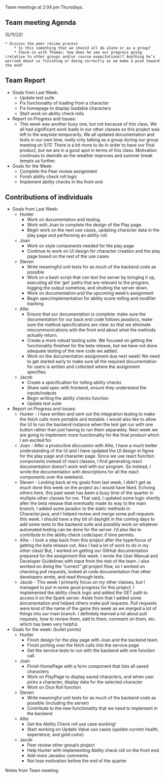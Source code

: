 Team meetings at 2:04 pm Thursdays.


## Team meeting Agenda

(5/11/22)



    * Discuss the peer review process
        * Is this something that we should all do alone or as a group?
        * Check-in with Thomas: how does he see our progress going (relative to other groups and/or course expectations)? Anything he’s worried about us finishing or doing correctly as we make a push toward the end?


## Team Report 



* Goals from Last Week:
    * Update test suite
    * Fix functionality of loading from a character
    * Fix homepage to display loadable characters
    * Start work on ability check rolls
* Report on Progress and Issues: 
    * This week was another busy one, but not because of this class. We all had significant work loads in our other classes so this project was left to the wayside temporarily. We all updated documentation and tests in our own time, really only talking as a group during our group meeting on 5/17. There is a bit more to do in order to have our final product, but we are in a good spot in terms of this class. Motivation continues to dwindle as the weather improves and summer break tempts us further.
* Goals for the Week:
    * Complete the Peer review assignment
    * Finish ability check roll logic
    * Implement ability checks in the front end


## Contributions of individuals



* Goals from Last Week:
    * Hunter
        * Work on documentation and testing.
        * Work with Joan to complete the design of the Play page.
        * Begin work on the next use cases, updating character data in the play page and performing an ability roll.
    * Joan
        * Work on style components needed for the play page
        * Continue to work on UI design for character creation and the play page based on the rest of the use cases
    * Steven
        * Write meaningful unit tests for as much of the backend code as possible
        * Work on a bash script that can test the server by bringing it up, executing all the ‘get’ paths that are relevant to the program, logging the output somehow, and shutting the server down.
        * Work on documentation and the upcoming week’s assignment
        * Begin spec/implementation for ability score rolling and modifier tracking
    * Allie
        * Ensure that our documentation is complete: make sure the documentation for our back end code follows javadocs,  make sure the method specifications are clear so that we eliminate miscommunications with the front end about what the methods actually return.
        * Create a more robust testing suite. We focused on getting the functionality finished for the beta release, but we have not done adequate testing of the new code we added.
        * Work on the documentation assignment due next week! We need to get started early to make sure all the required documentation for users is written and collected where the assignment specifies.
    * Jacob
        * Create a specification for rolling ability checks
        * Share said spec with frontend, ensure they understand the inputs/outputs
        * Begin writing the ability checks function
        * Update test suite
* Report on Progress and Issues: 
    * Hunter - I have written and sent out the integration testing to make the fetch calls more portable and testable. I would also like to allow the UI to run the backend instance when the test get run with one button rather than just having to run them separately. Next week we are going to implement more functionality for the final product which I am excited for. 
    * Joan -  After a productive discussion with Allie, I have a much better understanding of the UI and I have updated the UI design in figma for the play page and character page. Since we use react function components instead of react classes, I find generating react documentation doesn’t work well with our program. So instead, I wrote the documentation with descriptions for all the react components over the weekend. 
    * Steven - Looking back at my goals from last week, I didn’t get as much done this week on the project as I would have liked. Echoing others here, this past week has been a busy time of the quarter in multiple other classes for me. That said, I updated some logic shortly after the beta release that eventually made its way to the main branch, I added some javadoc to the static methods in Character.java, and I helped review and merge some pull requests this week. I should have a tiny bit of daylight in the coming days to add some tests to the backend suite and possibly work on whatever automated testing can be done for the server. I’d also like to contribute to the ability check code/spec if time permits.
    * Allie - I took a step back from this project after the hyperfocus of getting the beta release out. Also I had a lot of work to do in my other class! But, I worked on getting our GitHub documentation prepared for the assignment this week. I wrote the User Manual and Developer Guidelines with input from the rest of the team. I also worked on doing the “correct” git project flow, so I worked on checking pull requests, looked at code documentation that other developers wrote, and read through tests.
    * Jacob - This week I primarily focus on my other classes, but I managed to put in some good progress for this project. I implemented the ability check logic and added the GET path to access it on the Spark server. Aside from that I added some documentation and helped others make pull requests. Pull requests were kind of the name of the game this week as we merged a lot of things into our main branch. I definitely learned a lot about pull requests, how to review them, add to them, comment on them, etc. which has been very helpful. 
* Goals for the week: (bullet points)
    * Hunter
        * Finish design for the play page with Joan and the backend team.
        * Finish porting over the fetch calls into the service page
        * Get the service tests to run with the backend with one function call. 
    * Joan
        * Finish HomePage with a form component that lists all saved characters
        * Work on PlayPage to display saved characters, and when user picks a character, display data for the selected character
        * Work on Dice Roll function 
    * Steven
        * Write meaningful unit tests for as much of the backend code as possible (including the server)
        * Contribute to the new functionality that we need to implement in the backend
    * Allie
        * Get the Ability Check roll use case working! 
        * Start working on Update Value use cases (update current health, experience, and gold coins)
    * Jacob
        * Peer review other group’s project
        * Help Hunter with implementing Ability check roll on the front end. 
        * Add more Javadoc comments
        * Not lose motivation before the end of the quarter

Notes from Team meeting: 
